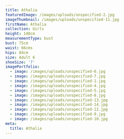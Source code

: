 ```yaml
---
title: Athalia
featuredImage: /images/uploads/unspecified-2.jpg
imageThumbnail: /images/uploads/unspecified-11.jpg
firstName: Athalia
collection: Girls
height: 140cm
measurementType: bust
bust: 75cm
waist: 66cms
hips: 84cm
size: Adult 6
shoeSize: '7'
imagePortfolio:
  - image: /images/uploads/unspecified-6.jpg
  - image: /images/uploads/unspecified-7.jpg
  - image: /images/uploads/unspecified-1.jpg
  - image: /images/uploads/unspecified-4.jpg
  - image: /images/uploads/unspecified-5.jpg
  - image: /images/uploads/unspecified-8.jpg
  - image: /images/uploads/unspecified-13.jpg
  - image: /images/uploads/unspecified-14.jpg
  - image: /images/uploads/unspecified-12.jpg
  - image: /images/uploads/unspecified-9.jpg
  - image: /images/uploads/unspecified-10.jpg
meta:
  title: Athalia
---
```


